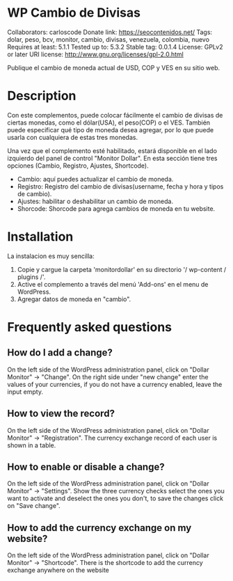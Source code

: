 # WP Cambio de Divisas 
Collaborators: carloscode
Donate link: https://seocontenidos.net/
Tags: dolar, peso, bcv, monitor, cambio, divisas, venezuela, colombia, nuevo
Requires at least: 5.1.1
Tested up to: 5.3.2
Stable tag: 0.0.1.4
License: GPLv2 or later
URI license: http://www.gnu.org/licenses/gpl-2.0.html

Publique el cambio de moneda actual de USD, COP y VES en su sitio web.

# Description 

Con este complementos, puede colocar fácilmente el cambio de divisas de ciertas monedas, como el dólar(USA), el peso(COP) o el VES. También puede especificar qué tipo de moneda desea agregar, por lo que puede usarla con cualquiera de estas tres monedas.

Una vez que el complemento esté habilitado, estará disponible en el lado izquierdo del panel de control "Monitor Dollar". En esta sección tiene tres opciones (Cambio, Registro, Ajustes, Shortcode).

* Cambio: aquí puedes actualizar el cambio de moneda.
* Registro: Registro del cambio de divisas(username, fecha y hora y tipos de cambio).
* Ajustes: habilitar o deshabilitar un cambio de moneda.
* Shorcode: Shorcode para agrega cambios de moneda en tu website.

# Installation 

La instalacion es muy sencilla:

1. Copie y cargue la carpeta 'monitordollar' en su directorio '/ wp-content / plugins /'.
2. Active el complemento a través del menú 'Add-ons' en el menu de WordPress.
3. Agregar datos de moneda en "cambio".


# Frequently asked questions

## How do I add a change? 

On the left side of the WordPress administration panel, click on "Dollar Monitor" -> "Change". On the right side under "new change" enter the values ​​of your currencies, if you do not have a currency enabled, leave the input empty.

## How to view the record? 

On the left side of the WordPress administration panel, click on "Dollar Monitor" -> "Registration". The currency exchange record of each user is shown in a table.

## How to enable or disable a change?

On the left side of the WordPress administration panel, click on "Dollar Monitor" -> "Settings". Show the three currency checks select the ones you want to activate and deselect the ones you don't, to save the changes click on "Save change".

## How to add the currency exchange on my website?

On the left side of the WordPress administration panel, click on "Dollar Monitor" -> "Shortcode". There is the shortcode to add the currency exchange anywhere on the website

